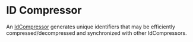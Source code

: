 # ID Compressor

An [IdCompressor](./IdCompressor.ts) generates unique identifiers that may be efficiently compressed/decompressed and synchronized with other IdCompressors.
